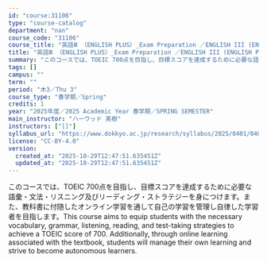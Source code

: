 ```yaml
---
id: "course:31106"
type: "course-catalog"
department: "nan"
course_code: "31106"
course_title: "英語Ⅲ （ENGLISH PLUS）_Exam Preparation ／ENGLISH III (ENGLISH PLUS)"
title: "英語Ⅲ （ENGLISH PLUS）_Exam Preparation ／ENGLISH III (ENGLISH PLUS)"
summary: "このコースでは、TOEIC 700点を目指し、目標スコアを達成するために必要な語彙・文法・リスニング及びリーディング・ストラテジーを身につけます。また、教科書に付随したオンライン学習を通して自己の学習を管理し自律した学習者を目指します。Th…"
tags: []
campus: ""
term: ""
period: "木3／Thu 3"
course_type: "春学期／Spring"
credits: 1
year: "2025年度／2025 Academic Year 春学期／SPRING SEMESTER"
main_instructor: "ハーウッド 美樹"
instructors: ["[]"]
syllabus_url: "https://www.dokkyo.ac.jp/research/syllabus/2025/0401/0401_31106_ja_JP.html"
license: "CC-BY-4.0"
version:
  created_at: "2025-10-29T12:47:51.635451Z"
  updated_at: "2025-10-29T12:47:51.635451Z"
---
```

このコースでは、TOEIC 700点を目指し、目標スコアを達成するために必要な語彙・文法・リスニング及びリーディング・ストラテジーを身につけます。また、教科書に付随したオンライン学習を通して自己の学習を管理し自律した学習者を目指します。This course aims to equip students with the necessary vocabulary, grammar, listening, reading, and test-taking strategies to achieve a TOEIC score of 700. Additionally, through online learning associated with the textbook, students will manage their own learning and strive to become autonomous learners.
